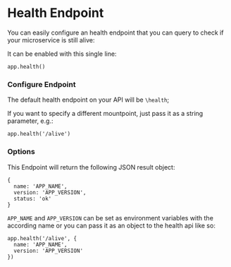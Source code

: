 # Health Endpoint

You can easily configure an health endpoint that you can query to check if your microservice is still alive:

It can be enabled with this single line:

```
app.health()
```

### Configure Endpoint

The default health endpoint on your API will be `\health`;

If you want to specify a different mountpoint, just pass it as a string parameter, e.g.:

```
app.health('/alive')
```

### Options

This Endpoint will return the following JSON result object:

```
{
  name: 'APP_NAME',
  version: 'APP_VERSION',
  status: 'ok'
}
```

`APP_NAME` and `APP_VERSION` can be set as environment variables with the according name or you can pass it as an object to the health api like so:

```
app.health('/alive', {
  name: 'APP_NAME',
  version: 'APP_VERSION'
})
```
